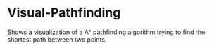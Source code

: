 # Visual-Pathfinding
Shows a visualization of a A* pathfinding algorithm trying to find the shortest path between two points.
